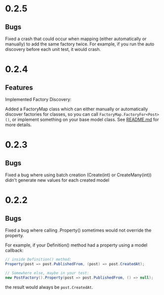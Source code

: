 # 0.2.5

## Bugs

Fixed a crash that could occur when mapping (either automatically or manually) to add the same factory twice. For
example, if you run the auto discovery before each unit test, it would crash.

# 0.2.4

## Features

Implemented Factory Discovery:

Added a FactoryMap class which can either manually or automatically discover
factories for classes, so you can call `FactoryMap.FactoryFor<Post>()`,
or implement something on your base model class.
See [README.md](README.md) for more details.

# 0.2.3

## Bugs

Fixed a bug where using batch creation (Create(int) or CreateMany(int))
didn't generate new values for each created model

# 0.2.2

## Bugs

Fixed a bug where calling .Property() sometimes would not override the property.

For example, if your Definition() method had a property using a model callback:

```csharp
// inside Definition() method:
Property(post => post.PublishedFrom, (post) => post.CreatedAt);

// Somewhere else, maybe in your test:
new PostFactory().Property(post => post.PublishedFrom, () => null);
```

the result would always be `post.CreatedAt`. 
